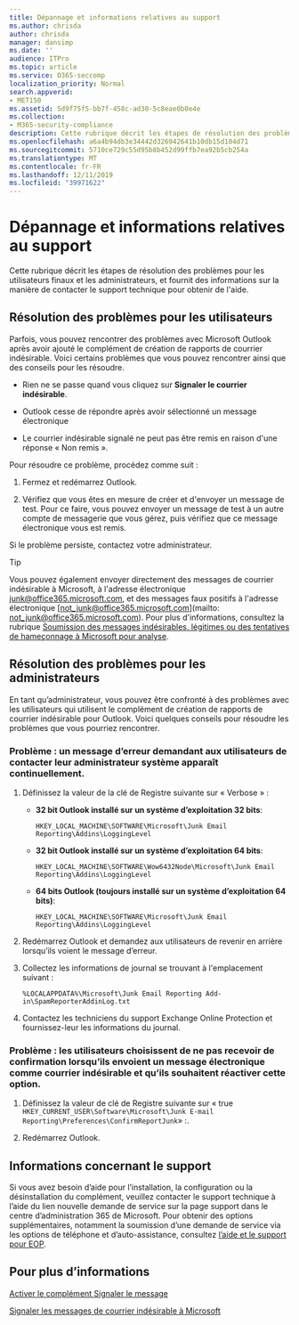```yaml
---
title: Dépannage et informations relatives au support
ms.author: chrisda
author: chrisda
manager: dansimp
ms.date: ''
audience: ITPro
ms.topic: article
ms.service: O365-seccomp
localization_priority: Normal
search.appverid:
- MET150
ms.assetid: 5d9f75f5-bb7f-458c-ad30-5c8eae0b0e4e
ms.collection:
- M365-security-compliance
description: Cette rubrique décrit les étapes de résolution des problèmes pour les utilisateurs finaux et les administrateurs, et fournit des informations sur la manière de contacter le support technique pour obtenir de l'aide.
ms.openlocfilehash: a6a4b94db3e34442d326942641b10db15d104d71
ms.sourcegitcommit: 5710ce729c55d95b8b452d99ffb7ea92b5cb254a
ms.translationtype: MT
ms.contentlocale: fr-FR
ms.lasthandoff: 12/11/2019
ms.locfileid: "39971622"
---
```

# <a name="troubleshooting-and-support-information"></a>Dépannage et informations relatives au support

Cette rubrique décrit les étapes de résolution des problèmes pour les utilisateurs finaux et les administrateurs, et fournit des informations sur la manière de contacter le support technique pour obtenir de l'aide.

## <a name="troubleshooting-for-users"></a>Résolution des problèmes pour les utilisateurs

Parfois, vous pouvez rencontrer des problèmes avec Microsoft Outlook après avoir ajouté le complément de création de rapports de courrier indésirable. Voici certains problèmes que vous pouvez rencontrer ainsi que des conseils pour les résoudre.

- Rien ne se passe quand vous cliquez sur **Signaler le courrier indésirable**.

- Outlook cesse de répondre après avoir sélectionné un message électronique

- Le courrier indésirable signalé ne peut pas être remis en raison d'une réponse « Non remis ».

Pour résoudre ce problème, procédez comme suit :

1. Fermez et redémarrez Outlook.

2. Vérifiez que vous êtes en mesure de créer et d'envoyer un message de test. Pour ce faire, vous pouvez envoyer un message de test à un autre compte de messagerie que vous gérez, puis vérifiez que ce message électronique vous est remis.

Si le problème persiste, contactez votre administrateur.

> [!TIP]
> Vous pouvez également envoyer directement des messages de courrier indésirable à Microsoft, à l'adresse électronique [junk@office365.microsoft.com](mailto:junk@office365.microsoft.com), et des messages faux positifs à l'adresse électronique [not_junk@office365.microsoft.com](mailto: not_junk@office365.microsoft.com). Pour plus d'informations, consultez la rubrique [Soumission des messages indésirables, légitimes ou des tentatives de hameçonnage à Microsoft pour analyse](submit-spam-non-spam-and-phishing-scam-messages-to-microsoft-for-analysis.md).

## <a name="troubleshooting-for-administrators"></a>Résolution des problèmes pour les administrateurs

En tant qu’administrateur, vous pouvez être confronté à des problèmes avec les utilisateurs qui utilisent le complément de création de rapports de courrier indésirable pour Outlook. Voici quelques conseils pour résoudre les problèmes que vous pourriez rencontrer.

### <a name="problem-an-error-message-asking-users-to-contact-their-system-administrator-continually-appears"></a>Problème : un message d’erreur demandant aux utilisateurs de contacter leur administrateur système apparaît continuellement.

1. Définissez la valeur de la clé de Registre suivante sur « Verbose » :

   - **32 bit Outlook installé sur un système d’exploitation 32 bits**:

     `HKEY_LOCAL_MACHINE\SOFTWARE\Microsoft\Junk Email Reporting\Addins\LoggingLevel`

   - **32 bit Outlook installé sur un système d’exploitation 64 bits**:

     `HKEY_LOCAL_MACHINE\SOFTWARE\Wow6432Node\Microsoft\Junk Email Reporting\Addins\LoggingLevel`

   - **64 bits Outlook (toujours installé sur un système d’exploitation 64 bits)**:

     `HKEY_LOCAL_MACHINE\SOFTWARE\Microsoft\Junk Email Reporting\Addins\LoggingLevel`

2. Redémarrez Outlook et demandez aux utilisateurs de revenir en arrière lorsqu’ils voient le message d’erreur.

3. Collectez les informations de journal se trouvant à l'emplacement suivant :

   `%LOCALAPPDATA%\Microsoft\Junk Email Reporting Add-in\SpamReporterAddinLog.txt`

4. Contactez les techniciens du support Exchange Online Protection et fournissez-leur les informations du journal.

### <a name="problem-users-choose-not-to-receive-a-confirmation-when-they-submit-an-email-as-junk-and-now-they-want-the-option-back"></a>Problème : les utilisateurs choisissent de ne pas recevoir de confirmation lorsqu’ils envoient un message électronique comme courrier indésirable et qu’ils souhaitent réactiver cette option.

1. Définissez la valeur de clé de Registre suivante sur « true `HKEY_CURRENT_USER\Software\Microsoft\Junk E-mail Reporting\Preferences\ConfirmReportJunk`» :.

2. Redémarrez Outlook.

## <a name="support-information"></a>Informations concernant le support

Si vous avez besoin d’aide pour l’installation, la configuration ou la désinstallation du complément, veuillez contacter le support technique à l’aide du lien nouvelle demande de service sur la page support dans le centre d’administration 365 de Microsoft. Pour obtenir des options supplémentaires, notamment la soumission d’une demande de service via les options de téléphone et d’auto-assistance, consultez [l’aide et le support pour EOP](help-and-support-for-eop.md).

## <a name="for-more-information"></a>Pour plus d’informations

[Activer le complément Signaler le message](enable-the-report-message-add-in.md)

[Signaler les messages de courrier indésirable à Microsoft](report-junk-email-messages-to-microsoft.md)
